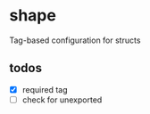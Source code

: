 # shape
Tag-based configuration for structs

## todos

- [x] required tag
- [ ] check for unexported